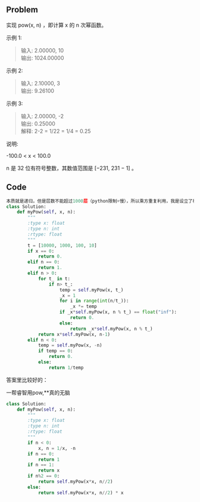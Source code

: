 ## Problem
实现 pow(x, n) ，即计算 x 的 n 次幂函数。

示例 1:

>输入: 2.00000, 10              
>输出: 1024.00000              

示例 2:

>输入: 2.10000, 3              
>输出: 9.26100              

示例 3:

>输入: 2.00000, -2              
>输出: 0.25000              
>解释: 2-2 = 1/22 = 1/4 = 0.25              

说明:

-100.0 < x < 100.0

n 是 32 位有符号整数，其数值范围是 [−231, 231 − 1] 。

## Code

``` python
本质就是递归，但是层数不能超过1000层（python限制+慢），所以乘方重复利用，我是设立了梯度，答案里写的比较好的是x -> x*x, n -> n//2 （n%2 在return中考虑）
class Solution:
    def myPow(self, x, n):
        """
        :type x: float
        :type n: int
        :rtype: float
        """
        t = [10000, 1000, 100, 10]
        if x == 0:
            return 0.
        elif n == 0:
            return 1.
        elif n > 0:
            for t_ in t:
                if n> t_:
                    temp = self.myPow(x, t_)
                    _x = 1
                    for i in range(int(n/t_)):
                        _x *= temp
                    if _x*self.myPow(x, n % t_) == float("inf"):
                        return 0.
                    else:
                        return _x*self.myPow(x, n % t_)
            return x*self.myPow(x, n-1)
        elif n < 0:
            temp = self.myPow(x, -n)
            if temp == 0:
                return 0.
            else:
                return 1/temp
```
答案里比较好的：

一帮睿智用pow,**真的无脑
```python
class Solution:
    def myPow(self, x, n):
        """
        :type x: float
        :type n: int
        :rtype: float
        """
        if n < 0:
            x, n = 1/x, -n
        if n == 0:
            return 1
        if n == 1:
            return x
        if n%2 == 0:
            return self.myPow(x*x, n//2)
        else:
            return self.myPow(x*x, n//2) * x
```